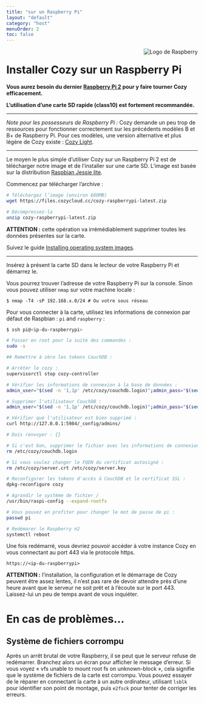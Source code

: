 ```yaml
---
title: "sur un Raspberry Pi"
layout: "default"
category: "host"
menuOrder: 2
toc: false
---
```



<div style="height: 0; overflow: shown; text-align: right">
<img alt="Logo de Raspberry" src="/assets/images/raspberry-logo.png">
</div>

# Installer Cozy sur un Raspberry Pi

**Vous aurez besoin du dernier [Raspberry Pi 2](http://fr.wikipedia.org/wiki/Raspberry_Pi)
pour y faire tourner Cozy efficacement.**

**L’utilisation d’une carte SD rapide (class10) est fortement recommandée.**

---

*Note pour les possesseurs de Raspberry Pi :* Cozy demande un peu trop de
ressources pour fonctionner correctement sur les précédents modèles B et B+
de Raspberry Pi. Pour ces modèles, une version alternative et plus légère de
Cozy existe : [Cozy Light](https://github.com/cozy-labs/cozy-light).

---

Le moyen le plus simple d’utiliser Cozy sur un Raspberry Pi 2 est de
télécharger notre image et de l’installer sur une carte SD. L’image est basée
sur la distribution [Raspbian Jessie lite](https://www.raspberrypi.org/downloads/raspbian/).

Commencez par télécharger l’archive :

```bash
# Téléchargez l’image (environ 680MB)
wget https://files.cozycloud.cc/cozy-raspberrypi-latest.zip

# Décompressez-la
unzip cozy-raspberrypi-latest.zip
```

**ATTENTION :** cette opération va irrémédiablement supprimer toutes les
données présentes sur la carte.

Suivez le guide [Installing operating system images](https://www.raspberrypi.org/documentation/installation/installing-images/README.md).

---

Insérez à présent la carte SD dans le lecteur de votre Raspberry Pi et démarrez
le.

Vous pourrez trouver l’adresse de votre Raspberry Pi sur la console. Sinon vous pouvez
utiliser `nmap` sur votre machine locale :

```
$ nmap -T4 -sP 192.168.x.0/24 # Ou votre sous réseau
```

Pour vous connecter à la carte, utilisez les informations de connexion par
défaut de Raspbian : ```pi``` and ```raspberry``` :

```bash
$ ssh pi@<ip-du-raspberrypi>

# Passer en root pour la suite des commandes :
sudo -s

## Remettre à zéro les tokens CouchDB :

# Arrêter le cozy :
supervisorctl stop cozy-controller

# Vérifier les informations de connexion à la base de données :
admin_user="$(sed -n '1,1p' /etc/cozy/couchdb.login)";admin_pass="$(sed -n '2,1p' /etc/cozy/couchdb.login)";curl http://${admin_user}:${admin_pass}@127.0.0.1:5984/cozy

# Supprimer l'utilisateur CouchDB :
admin_user="$(sed -n '1,1p' /etc/cozy/couchdb.login)";admin_pass="$(sed -n '2,1p' /etc/cozy/couchdb.login)";curl -X DELETE http://${admin_user}:${admin_pass}@127.0.0.1:5984/_config/admins/${admin_user}

# Vérifier que l'utilisateur est bien supprimé :
curl http://127.0.0.1:5984/_config/admins/

# Dois renvoyer : {}

# Si c'est bon, supprimer le fichier avec les informations de connexions :
rm /etc/cozy/couchdb.login

# Si vous voulez changer le FQDN du certificat autosigné :
rm /etc/cozy/server.crt /etc/cozy/server.key

# Reconfigurer les tokens d'accès à CouchDB et le certificat SSL :
dpkg-reconfigure cozy

# Agrandir le système de fichier /
/usr/bin/raspi-config --expand-rootfs

# Vous pouvez en profiter pour changer le mot de passe de pi :
passwd pi

# Redémarer le Raspberry π2
systemctl reboot
```

Une fois redémarré, vous devriez pouvoir accéder à votre instance Cozy en vous
connectant au port 443 via le protocole https.

`https://<ip-du-raspberrypi>`

**ATTENTION :** l’installation, la configuration et le démarrage de Cozy peuvent
être assez lentes, il n’est pas rare de devoir attendre près d’une heure avant
que le serveur ne soit prêt et à l’écoute sur le port 443.  Laissez-lui un peu
de temps avant de vous inquiéter.

# En cas de problèmes…

## Système de fichiers corrompu

Après un arrêt brutal de votre Raspberry, il se peut que le serveur refuse de redémarrer. Branchez alors un écran pour afficher le message d’erreur. Si vous voyez « vfs unable to mount root fs on unknown-block », cela signifie que le système de fichiers de la carte est corrompu. Vous pouvez essayer de le réparer en connectant la carte à un autre ordinateur, utilisant `lsblk` pour identifier son point de montage, puis `e2fsck` pour tenter de corriger les erreurs.

